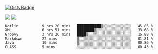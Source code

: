 

[![Gists Badge](https://badges.pufler.dev/gists/esabook)](https://gist.github.com/mine) 
<p>
<img align="center" src="https://github-readme-stats.anuraghazra1.vercel.app/api/top-langs/?username=esabook&layout=compact&theme=merko&count_private=true&langs_count=20"/>
<img align="center" src="https://github-readme-stats.anuraghazra1.vercel.app/api?username=esabook&show_icons=true&include_all_commits=true&theme=merko&count_private=true&custom_title=Github stats"/>
</p>
<!--START_SECTION:waka-->

```text
Kotlin           9 hrs 20 mins   ███████████▒░░░░░░░░░░░░░   45.85 %
XML              6 hrs 51 mins   ████████▒░░░░░░░░░░░░░░░░   33.68 %
Groovy           3 hrs 26 mins   ████▒░░░░░░░░░░░░░░░░░░░░   16.88 %
Markdown         22 mins         ▒░░░░░░░░░░░░░░░░░░░░░░░░   01.81 %
Java             10 mins         ▒░░░░░░░░░░░░░░░░░░░░░░░░   00.86 %
CLASS            5 mins          ░░░░░░░░░░░░░░░░░░░░░░░░░   00.43 %
```

<!--END_SECTION:waka-->




<!--
**esabook/esabook** is a ✨ _special_ ✨ repository because its `README.md` (this file) appears on your GitHub profile.

Here are some ideas to get you started:

- 🔭 I’m currently working on ...
- 🌱 I’m currently learning ...
- 👯 I’m looking to collaborate on ...
- 🤔 I’m looking for help with ...
- 💬 Ask me about ...
- 📫 How to reach me: ...
- 😄 Pronouns: ...
- ⚡ Fun fact: ...
-->
